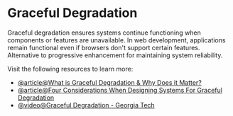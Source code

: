 # Graceful Degradation

Graceful degradation ensures systems continue functioning when components or features are unavailable. In web development, applications remain functional even if browsers don't support certain features. Alternative to progressive enhancement for maintaining system reliability.

Visit the following resources to learn more:

- [@article@What is Graceful Degradation & Why Does it Matter?](https://blog.hubspot.com/website/graceful-degradation)
- [@article@Four Considerations When Designing Systems For Graceful Degradation](https://newrelic.com/blog/best-practices/design-software-for-graceful-degradation)
- [@video@Graceful Degradation - Georgia Tech](https://www.youtube.com/watch?v=Tk7e0LMsAlI)